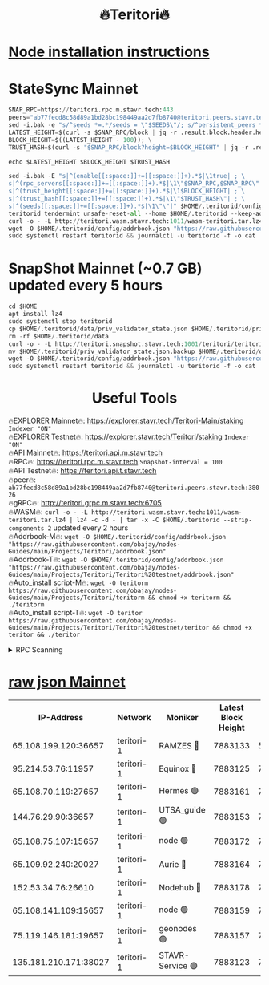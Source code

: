 <h1 align="center"> 🔥Teritori🔥</h1>


[Node installation instructions](https://github.com/obajay/nodes-Guides/tree/main/Projects/Teritori)
=

# StateSync Mainnet
```python
SNAP_RPC=https://teritori.rpc.m.stavr.tech:443
peers="ab77fecd8c58d89a1bd28bc198449aa2d7fb8740@teritori.peers.stavr.tech:38026"
sed -i.bak -e "s/^seeds *=.*/seeds = \"$SEEDS\"/; s/^persistent_peers *=.*/persistent_peers = \"$PEERS\"/" $HOME/.teritorid/config/config.toml
LATEST_HEIGHT=$(curl -s $SNAP_RPC/block | jq -r .result.block.header.height); \
BLOCK_HEIGHT=$((LATEST_HEIGHT - 100)); \
TRUST_HASH=$(curl -s "$SNAP_RPC/block?height=$BLOCK_HEIGHT" | jq -r .result.block_id.hash)

echo $LATEST_HEIGHT $BLOCK_HEIGHT $TRUST_HASH

sed -i.bak -E "s|^(enable[[:space:]]+=[[:space:]]+).*$|\1true| ; \
s|^(rpc_servers[[:space:]]+=[[:space:]]+).*$|\1\"$SNAP_RPC,$SNAP_RPC\"| ; \
s|^(trust_height[[:space:]]+=[[:space:]]+).*$|\1$BLOCK_HEIGHT| ; \
s|^(trust_hash[[:space:]]+=[[:space:]]+).*$|\1\"$TRUST_HASH\"| ; \
s|^(seeds[[:space:]]+=[[:space:]]+).*$|\1\"\"|" $HOME/.teritorid/config/config.toml
teritorid tendermint unsafe-reset-all --home $HOME/.teritorid --keep-addr-book
curl -o - -L http://teritori.wasm.stavr.tech:1011/wasm-teritori.tar.lz4 | lz4 -c -d - | tar -x -C $HOME/.teritorid --strip-components 2
wget -O $HOME/.teritorid/config/addrbook.json "https://raw.githubusercontent.com/obajay/nodes-Guides/main/Projects/Teritori/addrbook.json"
sudo systemctl restart teritorid && journalctl -u teritorid -f -o cat
```

# SnapShot Mainnet (~0.7 GB) updated every 5 hours
```python
cd $HOME
apt install lz4
sudo systemctl stop teritorid
cp $HOME/.teritorid/data/priv_validator_state.json $HOME/.teritorid/priv_validator_state.json.backup
rm -rf $HOME/.teritorid/data
curl -o - -L http://teritori.snapshot.stavr.tech:1001/teritori/teritori-snap.tar.lz4 | lz4 -c -d - | tar -x -C $HOME/.teritorid --strip-components 2
mv $HOME/.teritorid/priv_validator_state.json.backup $HOME/.teritorid/data/priv_validator_state.json
wget -O $HOME/.teritorid/config/addrbook.json "https://raw.githubusercontent.com/obajay/nodes-Guides/main/Projects/Teritori/addrbook.json"
sudo systemctl restart teritorid && journalctl -u teritorid -f -o cat
```
 <h1 align="center"> Useful Tools</h1>

🔥EXPLORER Mainnet🔥:      https://explorer.stavr.tech/Teritori-Main/staking      `Indexer "ON"` \
🔥EXPLORER Testnet🔥:        https://explorer.stavr.tech/Teritori/staking            `Indexer "ON"` \
🔥API Mainnet🔥:                   https://teritori.api.m.stavr.tech \
🔥RPC🔥:                                   https://teritori.rpc.m.stavr.tech                         `Snapshot-interval = 100` \
🔥API Testnet🔥:                     https://teritori.api.t.stavr.tech \
🔥peer🔥:                     `ab77fecd8c58d89a1bd28bc198449aa2d7fb8740@teritori.peers.stavr.tech:38026` \
🔥gRPC🔥:                                http://teritori.grpc.m.stavr.tech:6705 \
🔥WASM🔥: ```curl -o - -L http://teritori.wasm.stavr.tech:1011/wasm-teritori.tar.lz4 | lz4 -c -d - | tar -x -C $HOME/.teritorid --strip-components 2``` updated every 2 hours \
🔥Addrbook-M🔥:    ```wget -O $HOME/.teritorid/config/addrbook.json "https://raw.githubusercontent.com/obajay/nodes-Guides/main/Projects/Teritori/addrbook.json"``` \
🔥Addrbook-T🔥:    ```wget -O $HOME/.teritorid/config/addrbook.json "https://raw.githubusercontent.com/obajay/nodes-Guides/main/Projects/Teritori/Teritori%20testnet/addrbook.json"``` \
🔥Auto_install script-M🔥: ```wget -O teritorm https://raw.githubusercontent.com/obajay/nodes-Guides/main/Projects/Teritori/teritorm && chmod +x teritorm && ./teritorm``` \
🔥Auto_install script-T🔥: ```wget -O teritor https://raw.githubusercontent.com/obajay/nodes-Guides/main/Projects/Teritori/Teritori%20testnet/teritor && chmod +x teritor && ./teritor```

<details>
<summary>RPC Scanning</summary>

<h2 align="center"> We scan nodes in real time every 4 hours. And we provide the final result of RPC endpoints.
We cannot influence the operation of these nodes in any way. </h2>


```python
If Voting Power is higher than 0 --> then the Node is a validator of the network and may be subject to attack and be a potential threat to the chain.
```
```python
We marked such validators with a red symbol
```

</details>

[raw json Mainnet](https://rpc-check.teritorim.stavr.tech/teritorim/rpc-teritorim-result.json)
=



<table><tr><th>IP-Address</th><th>Network</th><th>Moniker</th><th>Latest Block Height</th><th>Earliest Block Height</th><th>Catching Up</th><th>Tx Index</th><th>Voting Power</th><th>Scan Time</th></tr><tr><td>65.108.199.120:36657</td><td>teritori-1</td><td>RAMZES 🔴</td><td>7883133</td><td>5996001</td><td>False</td><td>on</td><td>787913</td><td>2024-03-15T22:34:01.241181812UTC</td></tr><tr><td>95.214.53.76:11957</td><td>teritori-1</td><td>Equinox 🔴</td><td>7883125</td><td>7203180</td><td>False</td><td>on</td><td>1535435</td><td>2024-03-15T22:33:14.147611089UTC</td></tr><tr><td>65.108.70.119:27657</td><td>teritori-1</td><td>Hermes 🟢</td><td>7883161</td><td>7203180</td><td>False</td><td>on</td><td>0</td><td>2024-03-15T22:36:43.077578577UTC</td></tr><tr><td>144.76.29.90:36657</td><td>teritori-1</td><td>UTSA_guide 🟢</td><td>7883153</td><td>7208001</td><td>False</td><td>on</td><td>0</td><td>2024-03-15T22:36:01.812986261UTC</td></tr><tr><td>65.108.75.107:15657</td><td>teritori-1</td><td>node 🟢</td><td>7883172</td><td>7358868</td><td>False</td><td>on</td><td>0</td><td>2024-03-15T22:37:48.341215601UTC</td></tr><tr><td>65.109.92.240:20027</td><td>teritori-1</td><td>Aurie 🔴</td><td>7883164</td><td>7568001</td><td>False</td><td>on</td><td>119310</td><td>2024-03-15T22:37:01.818377182UTC</td></tr><tr><td>152.53.34.76:26610</td><td>teritori-1</td><td>Nodehub 🔴</td><td>7883178</td><td>7580883</td><td>False</td><td>on</td><td>65696</td><td>2024-03-15T22:38:24.374729197UTC</td></tr><tr><td>65.108.141.109:15657</td><td>teritori-1</td><td>node 🟢</td><td>7883159</td><td>7714496</td><td>False</td><td>on</td><td>0</td><td>2024-03-15T22:36:35.940651167UTC</td></tr><tr><td>75.119.146.181:19657</td><td>teritori-1</td><td>geonodes 🟢</td><td>7883157</td><td>7747478</td><td>False</td><td>on</td><td>0</td><td>2024-03-15T22:36:23.093423845UTC</td></tr><tr><td>135.181.210.171:38027</td><td>teritori-1</td><td>STAVR-Service 🟢</td><td>7883123</td><td>7882501</td><td>False</td><td>on</td><td>0</td><td>2024-03-15T22:33:05.592947292UTC</td></tr></table>
